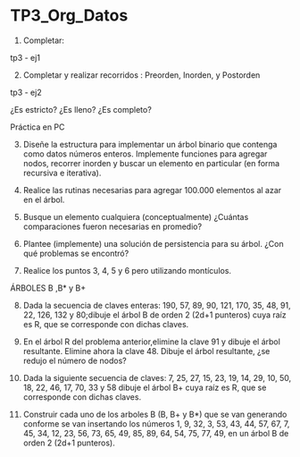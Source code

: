 # TP3_Org_Datos

1) Completar:

 tp3 - ej1


2) Completar y realizar recorridos : Preorden, Inorden, y Postorden

 tp3 - ej2

¿Es estricto? ¿Es lleno? ¿Es completo?

Práctica en PC

3) Diseñe la estructura para implementar un árbol binario que contenga como datos números enteros. Implemente funciones para agregar nodos, recorrer inorden y buscar un elemento en particular (en forma recursiva e iterativa).

4) Realice las rutinas necesarias para agregar 100.000 elementos al azar en el árbol.

5) Busque un elemento cualquiera (conceptualmente) ¿Cuántas comparaciones fueron necesarias en promedio?

6) Plantee (implemente) una solución de persistencia para su árbol. ¿Con qué problemas se encontró?

7) Realice los puntos 3, 4, 5 y 6 pero utilizando montículos.


ÁRBOLES B ,B* y B+

8) Dada la secuencia de claves enteras: 190, 57, 89, 90, 121, 170, 35, 48, 91, 22, 126, 132 y 80;dibuje el árbol B de orden 2 (2d+1 punteros) cuya raíz es R, que se corresponde con dichas claves.

9) En el árbol R del problema anterior,elimine la clave 91 y dibuje el árbol resultante. Elimine ahora la clave 48. Dibuje el árbol resultante, ¿se redujo el número de nodos?

10) Dada la siguiente secuencia de claves: 7, 25, 27, 15, 23, 19, 14, 29, 10, 50, 18, 22, 46, 17, 70, 33 y 58 dibuje el árbol B+ cuya raíz es R, que se corresponde con dichas claves.

11) Construir cada uno de los arboles B (B, B+ y B*) que se van generando conforme se van insertando los números 1, 9, 32, 3, 53, 43, 44, 57, 67, 7, 45, 34, 12, 23, 56, 73, 65, 49, 85, 89, 64, 54, 75, 77, 49, en un árbol B de orden 2 (2d+1 punteros).

